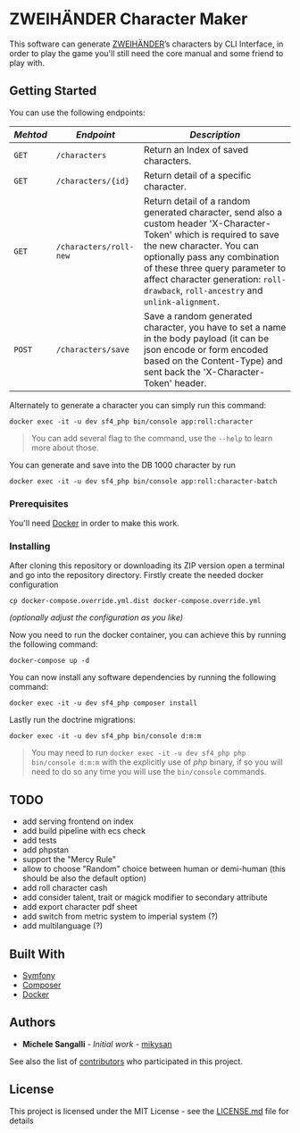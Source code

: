 # ZWEIHÄNDER Character Maker

This software can generate [ZWEIHÄNDER](https://grimandperilous.com/)’s characters by CLI Interface, in order to play the game you'll still need the core manual and some friend to play with.

## Getting Started

You can use the following endpoints:

| *Mehtod*   | *Endpoint*             | *Description*                                                                                                                                                                                                                                                                                             |
|------------|------------------------|-----------------------------------------------------------------------------------------------------------------------------------------------------------------------------------------------------------------------------------------------------------------------------------------------------------|
| ```GET```  | `/characters`          | Return an Index of saved characters.                                                                                                                                                                                                                                                                      |
| ```GET```  | `/characters/{id}`     | Return detail of a specific character.                                                                                                                                                                                                                                                                    |
| ```GET```  | `/characters/roll-new` | Return detail of a random generated character, send also a custom header 'X-Character-Token' which is required to save the new character. You can optionally pass any combination of these three query parameter to affect character generation: `roll-drawback`, `roll-ancestry` and `unlink-alignment`. |
| ```POST``` | `/characters/save`     | Save a random generated character, you have to set a name in the body payload (it can be json encode or form encoded based on the Content-Type) and sent back the 'X-Character-Token' header.                                                                                                             |

Alternately to generate a character you can simply run this command:
```
docker exec -it -u dev sf4_php bin/console app:roll:character
```
> You can add several flag to the command, use the `--help` to learn more about those.

You can generate and save into the DB 1000 character by run 
```
docker exec -it -u dev sf4_php bin/console app:roll:character-batch
```

### Prerequisites

You'll need [Docker](https://www.docker.com/) in order to make this work.

### Installing

After cloning this repository or downloading its ZIP version open a terminal and go into the repository directory.
Firstly create the needed docker configuration
```shell script
cp docker-compose.override.yml.dist docker-compose.override.yml 
```
_(optionally adjust the configuration as you like)_

Now you need to run the docker container, you can achieve this by running the following command:
```shell script
docker-compose up -d
```

You can now install any software dependencies by running the following command:
```shell script
docker exec -it -u dev sf4_php composer install
```

Lastly run the doctrine migrations:
```shell script
docker exec -it -u dev sf4_php bin/console d:m:m
```
> You may need to run `docker exec -it -u dev sf4_php php bin/console d:m:m` with the explicitly use of *php* binary, if so you will need to do so any time you will use the `bin/console` commands.

## TODO

* add serving frontend on index
* add build pipeline with ecs check
* add tests
* add phpstan
* support the "Mercy Rule"
* allow to choose "Random" choice between human or demi-human (this should be also the default option)
* add roll character cash
* add consider talent, trait or magick modifier to secondary attribute
* add export character pdf sheet
* add switch from metric system to imperial system (?)
* add multilanguage (?)

## Built With

* [Symfony](https://symfony.com/)
* [Composer](https://getcomposer.org/)
* [Docker](https://www.docker.com/)

## Authors

* **Michele Sangalli** - *Initial work* - [mikysan](https://github.com/mikysan)

See also the list of [contributors](https://github.com/your/project/contributors) who participated in this project.

## License

This project is licensed under the MIT License - see the [LICENSE.md](LICENSE.md) file for details
